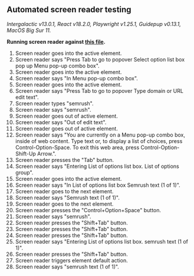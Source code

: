 ## Automated screen reader testing

_Intergalactic v13.0.1, React v18.2.0, Playwright v1.25.1,
Guidepup v0.13.1, MacOS Big Sur 11._

**Running screen reader against [this file](https://github.com/semrush/intergalactic/blob/master/website/docs/components/auto-tips/examples/autosuggest.jsx).**

1. Screen reader goes into the active element.
2. Screen reader says "Press Tab to go to popover Select option list box pop up Menu pop-up combo box".
3. Screen reader goes into the active element.
4. Screen reader says "In Menu pop-up combo box".
5. Screen reader goes into the active element.
6. Screen reader says "Press Tab to go to popover Type domain or URL edit text".
7. Screen reader types "semrush".
8. Screen reader says "semrush".
9. Screen reader goes out of active element.
10. Screen reader says "Out of edit text".
11. Screen reader goes out of active element.
12. Screen reader says "You are currently on a Menu pop-up combo box, inside of web content. Type text or, to display a list of choices, press Control-Option-Space. To exit this web area, press Control-Option-Shift-Up Arrow.".
13. Screen reader presses the "Tab" button.
14. Screen reader says "Entering List of options list box. List of options group".
15. Screen reader goes into the active element.
16. Screen reader says "In List of options list box Semrush text (1 of 1)".
17. Screen reader goes to the next element.
18. Screen reader says "Semrush text (1 of 1)".
19. Screen reader goes to the next element.
20. Screen reader presses the "Control+Option+Space" button.
21. Screen reader says "semrush".
22. Screen reader presses the "Shift+Tab" button.
23. Screen reader presses the "Shift+Tab" button.
24. Screen reader presses the "Shift+Tab" button.
25. Screen reader says "Entering List of options list box. semrush text (1 of 1)".
26. Screen reader presses the "Shift+Tab" button.
27. Screen reader triggers element default action.
28. Screen reader says "semrush text (1 of 1)".
